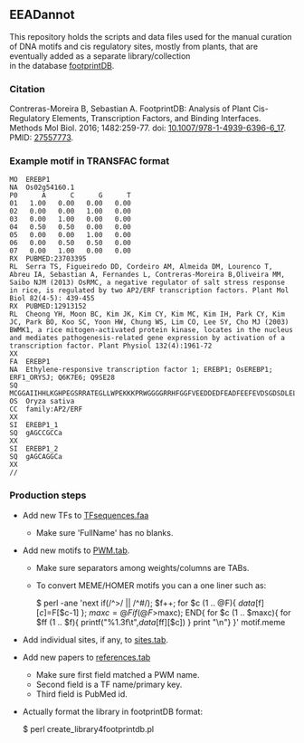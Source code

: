 ## EEADannot

This repository holds the scripts and data files used for the manual curation of DNA motifs and cis regulatory sites, 
mostly from plants, that are eventually added as a separate library/collection  
in the database 
[footprintDB](https://floresta.eead.csic.es/footprintdb).

### Citation

Contreras-Moreira B, Sebastian A. FootprintDB: Analysis of Plant Cis-Regulatory Elements, 
Transcription Factors, and Binding Interfaces. Methods Mol Biol. 2016; 1482:259-77. 
doi: [10.1007/978-1-4939-6396-6_17](https://doi.org/10.1007/978-1-4939-6396-6_17). PMID: [27557773](https://pubmed.ncbi.nlm.nih.gov/27557773).

### Example motif in TRANSFAC format

    MO  EREBP1
    NA  Os02g54160.1
    P0      A      C      G      T
    01   1.00   0.00   0.00   0.00
    02   0.00   0.00   1.00   0.00
    03   0.00   1.00   0.00   0.00
    04   0.50   0.50   0.00   0.00
    05   0.00   0.00   1.00   0.00
    06   0.00   0.50   0.50   0.00
    07   0.00   1.00   0.00   0.00
    RX  PUBMED:23703395
    RL  Serra TS, Figueiredo DD, Cordeiro AM, Almeida DM, Lourenco T, Abreu IA, Sebastian A, Fernandes L, Contreras-Moreira B,Oliveira MM, Saibo NJM (2013) OsRMC, a negative regulator of salt stress response in rice, is regulated by two AP2/ERF transcription factors. Plant Mol Biol 82(4-5): 439-455
    RX  PUBMED:12913152
    RL  Cheong YH, Moon BC, Kim JK, Kim CY, Kim MC, Kim IH, Park CY, Kim JC, Park BO, Koo SC, Yoon HW, Chung WS, Lim CO, Lee SY, Cho MJ (2003) BWMK1, a rice mitogen-activated protein kinase, locates in the nucleus and mediates pathogenesis-related gene expression by activation of a transcription factor. Plant Physiol 132(4):1961-72
    XX
    FA  EREBP1
    NA  Ethylene-responsive transcription factor 1; EREBP1; OsEREBP1; ERF1_ORYSJ; Q6K7E6; Q9SE28
    SQ  MCGGAIIHHLKGHPEGSRRATEGLLWPEKKKPRWGGGGRRHFGGFVEEDDEDFEADFEEFEVDSGDSDLELGEEDDDDVVEIKPAAFKRALSRDNLSTITTAGFDGPAAKSAKRKRKNQFRGIRQRPWGKWAAEIRDPRKGVRVWLGTFNSAEEAARAYDAEARRIRGKKAKVNFPEAPTTAQKRRAGSTTAKAPKSSVEQKPTVKPAFNNLANANAFVYPSANFTSNKPFVQPDNMPFVPAMNSAAPIEDPIINSDQGSNSFGCSDFGWENDTKTPDITSIAPISTIAEVDESAFIKSSTNPMVPPVMENSAVDLPDLEPYMRFLLDDGAGDSIDSLLNLDGSQDVVSNMDLWSFDDMPVSDFY*
    OS  Oryza sativa
    CC  family:AP2/ERF
    XX
    SI  EREBP1_1
    SQ  gAGCCGCCa
    XX
    SI  EREBP1_2
    SQ  gAGCAGGCa
    XX
    //

### Production steps

* Add new TFs to [TFsequences.faa](./TFsequences.faa)
  - Make sure 'FullName' has no blanks.

* Add new motifs to [PWM.tab](./PWM.tab).
  - Make sure separators among weights/columns are TABs.
  - To convert MEME/HOMER motifs you can a one liner such as:
  
      $ perl -ane 'next if(/^>/ || /^#/); $f++; for $c (1 .. @F){ $data[$f][$c]=$F[$c-1] }; $maxc=@F if(@F>$maxc); END{ for $c (1 .. $maxc){ for $ff (1 .. $f){ printf("%1.3f\t",$data[$ff][$c]) } print "\n"} }' motif.meme

* Add individual sites, if any, to [sites.tab](./sites.tab).

* Add new papers to [references.tab](./references.tab)
  - Make sure first field matched a PWM name.
  - Second field is a TF name/primary key.
  - Third field is PubMed id.

* Actually format the library in footprintDB format:

    $ perl create_library4footprintdb.pl


